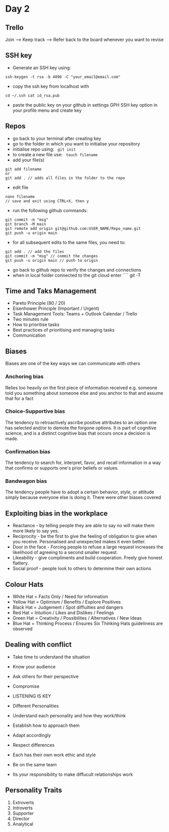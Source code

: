 # Day 2

## Trello

Join --> Keep track --> Refer back to the board whenever you want to revise

## SSH key

- Generate an SSH key using:
``` 
ssh-keygen -t rsa -b 4096 -C "your_email@email.com"
``` 
- copy the ssh key from localhost with
``` 
cd ~/.ssh cat id_rsa.pub
``` 
- paste the public key on your github in settings GPH SSH key option in your profile menu and create key

## Repos

- go back to your terminal after creating key
- go to the folder in which you want to initialise your repository
- initialise repo using:
``` git init``` 
- to create a new file use:
``` touch filename``` 
- add your file(s)
``` 
git add filename
or
git add . // adds all files in the folder to the repo 
``` 
- edit file
``` 
nano filename
// save and exit using CTRL+X, then y
```
- run the following github commands:
``` 
git commit -m "msg"
git branch -M main
git remote add origin git@github.com:USER_NAME/Repo_name.git
git push -u origin main
``` 
- for all subsequent edits to the same files, you need to:
``` 
git add . // add the files
git commit -m "msg" // commit the changes
git push -u origin main // push to origin 
```
- go back to github repo to verify the changes and connections
- when in local folder connected to the git cloud enter ```` git -T 

## Time and Taks Management

- Pareto Principle (80 / 20)
- Eisenhower Principle (Important / Urgent)
- Task Management Tools: Teams + Outlook Calendar / Trello
- Two minutes rule
- How to prioritise tasks
- Best practices of prioritising and managing tasks
- Communication

## Biases

Biases are one of the key ways we can communicate with others

### Anchoring bias
Relies too heavily on the first piece of information received e.g. someone told you something about someone else and you anchor to that and assume that for a fact

### Choice-Supportive bias
The tendency to retroactively ascribe positive attributes to an option one has selected and/or to demote the forgone options. It is part of cognitive science, and is a distinct cognitive bias that occurs once a decision is made.

### Confirmation bias
The tendency to search for, interpret, favor, and recall information in a way that confirms or supports one's prior beliefs or values.

### Bandwagon bias
The tendency people have to adopt a certain behavior, style, or attitude simply because everyone else is doing it.
There were other biases covered

## Exploiting bias in the workplace

- Reactance - by telling people they are able to say no will make them more likely to say yes.
- Reciprocity - be the first to give the feeling of obligation to give when you receive. Personalised and unexpected makes it even better.
- Door in the face - Forcing people to refuse a large request increases the likelihood of agreeing to a second smaller request.
- Likeability - give compliments and build cooperation. Freely give honest flattery.
- Social proof - people look to others to determine their own actions

## Colour Hats

* White Hat = Facts Only / Need for information
* Yellow Hat = Optimism / Benefits / Explore Positives
* Black Hat = Judgement / Spot diffiulties and dangers
* Red Hat = Intuition / Likes and Dislikes / Feelings
* Green Hat = Creativity / Possibilites / Alternatives / New Ideas
* Blue Hat = Thinking Process / Ensures Six Thinking Hats guideliness are observed

## Dealing with conflict

* Take time to understand the situation
* Know your audience
* Ask others for their perspective
* Compromise
* LISTENING IS KEY
* Different Personalities

* Understand each personality and how they work/think
* Establish how to approach them
* Adapt accordingly
* Respect differences
* Each has their own work ethic and style
* Be on the same team
* Its your responsibility to make diffucult relationships work

## Personality Traits

1. Extroverts
2. Introverts
3. Supporter
4. Director
5. Analytical
